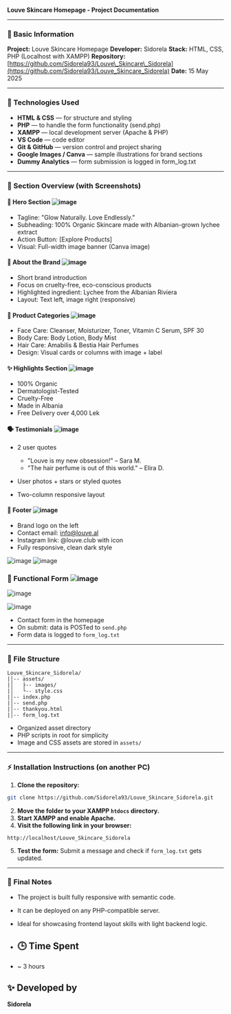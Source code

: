**Louve Skincare Homepage - Project Documentation**

---

### 📄 Basic Information

**Project:** Louve Skincare Homepage
**Developer:** Sidorela
**Stack:** HTML, CSS, PHP (Localhost with XAMPP)
**Repository:** [https://github.com/Sidorela93/Louve\_Skincare\_Sidorela](https://github.com/Sidorela93/Louve_Skincare_Sidorela)
**Date:** 15 May 2025

---

### 🔹 Technologies Used

* **HTML & CSS** — for structure and styling
* **PHP** — to handle the form functionality (send.php)
* **XAMPP** — local development server (Apache & PHP)
* **VS Code** — code editor
* **Git & GitHub** — version control and project sharing
* **Google Images / Canva** — sample illustrations for brand sections
* **Dummy Analytics** — form submission is logged in form\_log.txt

---

### 🎨 Section Overview (with Screenshots)

#### 🌟 Hero Section ![image](https://github.com/user-attachments/assets/b8cef253-94ab-46df-8cb9-2324366b9746)


* Tagline: "Glow Naturally. Love Endlessly."
* Subheading: 100% Organic Skincare made with Albanian-grown lychee extract
* Action Button: \[Explore Products]
* Visual: Full-width image banner (Canva image)

#### 💚 About the Brand ![image](https://github.com/user-attachments/assets/d63645c1-31ec-4e0b-979f-9274c5f90be4)


* Short brand introduction
* Focus on cruelty-free, eco-conscious products
* Highlighted ingredient: Lychee from the Albanian Riviera
* Layout: Text left, image right (responsive)

#### 🧼 Product Categories ![image](https://github.com/user-attachments/assets/f692f3b5-5d69-4779-a4df-14aea4003b84)


* Face Care: Cleanser, Moisturizer, Toner, Vitamin C Serum, SPF 30
* Body Care: Body Lotion, Body Mist
* Hair Care: Amabilis & Bestia Hair Perfumes
* Design: Visual cards or columns with image + label

#### ✨ Highlights Section ![image](https://github.com/user-attachments/assets/0bb4195c-b3be-4094-88b0-6ba3f76967cb)

  * 100% Organic
  * Dermatologist-Tested
  * Cruelty-Free
  * Made in Albania
  * Free Delivery over 4,000 Lek


#### 🗣 Testimonials ![image](https://github.com/user-attachments/assets/107173f1-b8c8-4000-b9af-c422dad8269d)


* 2 user quotes

  * "Louve is my new obsession!" – Sara M.
  * "The hair perfume is out of this world." – Elira D.
* User photos + stars or styled quotes
* Two-column responsive layout

#### 📩 Footer ![image](https://github.com/user-attachments/assets/096f982e-f743-49ca-85d3-c5083e52dc38)


* Brand logo on the left
* Contact email: [info@louve.al](mailto:info@louve.al)
* Instagram link: @louve.club with icon
* Fully responsive, clean dark style

![image](https://github.com/user-attachments/assets/4b2ba2e1-515b-412e-8877-ea5a9dc86b5c) 
![image](https://github.com/user-attachments/assets/0da7040d-23b5-439d-9eb2-01a5e8e056f0)



### 📢 Functional Form  ![image](https://github.com/user-attachments/assets/433f6014-aff7-4caa-b8ed-f49752bba666)
![image](https://github.com/user-attachments/assets/06de4f3f-4692-4b47-9758-aa95ad547cf3)

![image](https://github.com/user-attachments/assets/4c1c89ea-6d1d-43dc-a5bd-194ede6b57d0)



* Contact form in the homepage
* On submit: data is POSTed to `send.php`
* Form data is logged to `form_log.txt`

---

### 📁 File Structure

```
Louve_Skincare_Sidorela/
|│-- assets/
|│   ├-- images/
|│   └-- style.css
|│-- index.php
|│-- send.php
|│-- thankyou.html
|│-- form_log.txt
```

* Organized asset directory
* PHP scripts in root for simplicity
* Image and CSS assets are stored in `assets/`

---

### ⚡ Installation Instructions (on another PC)

1. **Clone the repository:**

```bash
git clone https://github.com/Sidorela93/Louve_Skincare_Sidorela.git
```

2. **Move the folder to your XAMPP `htdocs` directory.**
3. **Start XAMPP and enable Apache.**
4. **Visit the following link in your browser:**

```
http://localhost/Louve_Skincare_Sidorela
```

5. **Test the form:** Submit a message and check if `form_log.txt` gets updated.

---

### 📓 Final Notes

* The project is built fully responsive with semantic code.
* It can be deployed on any PHP-compatible server.
* Ideal for showcasing frontend layout skills with light backend logic.

* ## 🕒 Time Spent
- ~ 3 hours
## ✨ Developed by
**Sidorela** 


